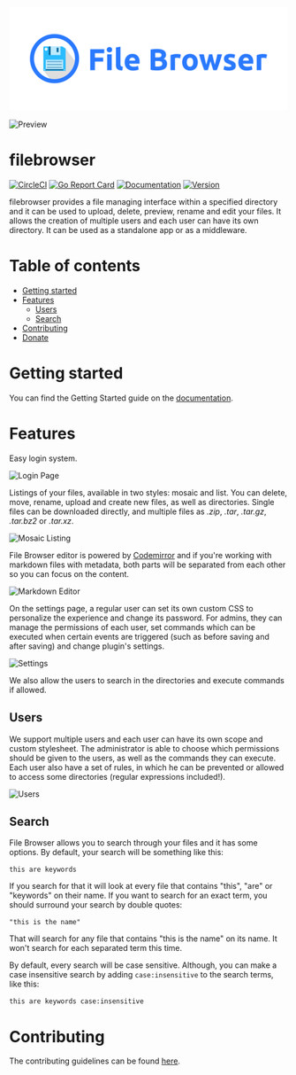 <p align="center">
  <img src="logo/logo.png" width="550"/>
</p>

![Preview](https://user-images.githubusercontent.com/5447088/28537288-39be4288-70a2-11e7-8ce9-0813d59f46b7.gif)

# filebrowser

[![CircleCI](https://img.shields.io/circleci/project/github/filebrowser/filebrowser.svg?style=flat-square)](https://circleci.com/gh/filebrowser/filebrowser)
[![Go Report Card](https://goreportcard.com/badge/github.com/filebrowser/filebrowser?style=flat-square)](https://goreportcard.com/report/github.com/filebrowser/filebrowser)
[![Documentation](https://img.shields.io/badge/godoc-reference-blue.svg?style=flat-square)](http://godoc.org/github.com/filebrowser/filebrowser)
[![Version](https://img.shields.io/github/release/filebrowser/filebrowser.svg?style=flat-square)](https://github.com/filebrowser/filebrowser/releases/latest)

filebrowser provides a file managing interface within a specified directory and it can be used to upload, delete, preview, rename and edit your files. It allows the creation of multiple users and each user can have its own directory. It can be used as a standalone app or as a middleware.

# Table of contents

+ [Getting started](#getting-started)
+ [Features](#features)
  - [Users](#users)
  - [Search](#search)
+ [Contributing](#contributing)
+ [Donate](#donate)

# Getting started

You can find the Getting Started guide on the [documentation](https://filebrowser.github.io/quick-start/).

# Features

Easy login system.

![Login Page](https://user-images.githubusercontent.com/5447088/28432382-975493dc-6d7f-11e7-9190-23f8037159dc.jpg)

Listings of your files, available in two styles: mosaic and list. You can delete, move, rename, upload and create new files, as well as directories. Single files can be downloaded directly, and multiple files as *.zip*, *.tar*, *.tar.gz*, *.tar.bz2* or *.tar.xz*.

![Mosaic Listing](https://user-images.githubusercontent.com/5447088/28432384-9771bb4c-6d7f-11e7-8564-3a9bd6a3ce3a.jpg)

File Browser editor is powered by [Codemirror](https://codemirror.net/) and if you're working with markdown files with metadata, both parts will be separated from each other so you can focus on the content.

![Markdown Editor](https://user-images.githubusercontent.com/5447088/28432383-9756fdac-6d7f-11e7-8e58-fec49470d15f.jpg)

On the settings page, a regular user can set its own custom CSS to personalize the experience and change its password. For admins, they can manage the permissions of each user, set commands which can be executed when certain events are triggered (such as before saving and after saving) and change plugin's settings.

![Settings](https://user-images.githubusercontent.com/5447088/28432385-9776ec66-6d7f-11e7-90a5-891bacd4d02f.jpg)

We also allow the users to search in the directories and execute commands if allowed.

## Users

We support multiple users and each user can have its own scope and custom stylesheet. The administrator is able to choose which permissions should be given to the users, as well as the commands they can execute. Each user also have a set of rules, in which he can be prevented or allowed to access some directories (regular expressions included!).

![Users](https://user-images.githubusercontent.com/5447088/28432386-977f388a-6d7f-11e7-9006-87d16f05f1f8.jpg)

## Search

File Browser allows you to search through your files and it has some options. By default, your search will be something like this:

```
this are keywords
```

If you search for that it will look at every file that contains "this", "are" or "keywords" on their name. If you want to search for an exact term, you should surround your search by double quotes:

```
"this is the name"
```

That will search for any file that contains "this is the name" on its name. It won't search for each separated term this time.

By default, every search will be case sensitive. Although, you can make a case insensitive search by adding `case:insensitive` to the search terms, like this:

```
this are keywords case:insensitive
```

# Contributing

The contributing guidelines can be found [here](https://github.com/filebrowser/community).
